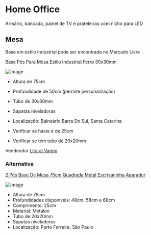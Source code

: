 # Home Office

Armário, bancada, painel de TV e prateleiras com nicho para LED

## Mesa

Base em estilo industrial pode ser encontrada no Mercado Livre

[Base Pés Para Mesa Estilo Industrial Ferro 30x30mm](https://produto.mercadolivre.com.br/MLB-1898262872-base-pes-para-mesa-estilo-industrial-ferro-30x30mm-_JM)

![image](https://user-images.githubusercontent.com/4483327/138576729-17ac480f-03e5-44ba-b84f-774d75a0042b.png)

- Altura de 75cm
- Profundidade de 50cm (permite personalização)
- Tubo de 30x30mm
- Sapatas niveladoras
- Localização: Balneário Barra Do Sul, Santa Catarina

- Verificar se haste é de 25cm
- Verificar se tem tubo de 20x20mm

Vendendor [Litoral Varejo](https://litoralvarejo.mercadoshops.com.br/)

### Alternativa

[2 Pés Base De Mesa 75cm Quadrada Metal Escrivaninha Aparador](https://produto.mercadolivre.com.br/MLB-1988866255-2-pes-base-de-mesa-75cm-quadrada-metal-escrivaninha-aparador-_JM)

![image](https://user-images.githubusercontent.com/4483327/138576428-a2fc1f28-698d-4d37-be75-7627e5aa0620.png)

- Altura de 75cm
- Profundidades disponíveis: 48cm, 58cm e 68cm
- Comprimento: 25cm
- Material: Metalon
- Tubo de 20x20mm
- Sapatas niveladoras
- Localização: Porto Ferreira, São Paulo
